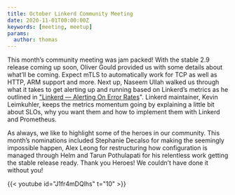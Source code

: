 ```yaml
---
title: October Linkerd Community Meeting
date: 2020-11-01T00:00:00Z
keywords: [meeting, meetup]
params:
  author: thomas
---
```


This month’s community meeting was jam packed! With the stable 2.9 release coming up soon, Oliver Gould provided us with some details about what’ll be coming. Expect mTLS to automatically work for TCP as well as HTTP, ARM support and more. Next up, Naseem Ullah walked us through what it takes to get alerting up and running based on Linkerd’s metrics as he outlined in ["Linkerd — Alerting On Error Rates](https://naseemkullah.medium.com/linkerd-alerting-on-error-rates-33c0a30899d0)". Linkerd maintainer, Kevin Leimkuhler, keeps the metrics momentum going by explaining a little bit about SLOs, why you want them and how to implement them with Linkerd and Prometheus.

As always, we like to highlight some of the heroes in our community. This month’s nominations included Stephanie Decalso for making the seemingly impossible happen, Alex Leong for restructuring how configuration is managed through Helm and Tarun Pothulapati for his relentless work getting the stable release ready. Thank you Heroes! We couldn’t have done it without you!

{{< youtube id="J1fr4mDQlhs" t="10" >}}
